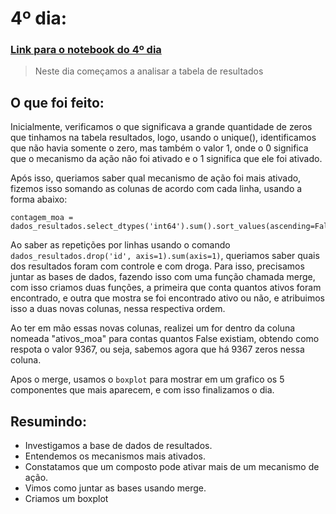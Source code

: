 # 4º dia:

### [Link para o notebook do 4º dia](https://github.com/BEp0/imersaodados3/blob/main/arquivos_calab/dia4.ipynb)
> Neste dia começamos a analisar a tabela de resultados


## O que foi feito:
Inicialmente, verificamos o que significava a grande quantidade de zeros que tinhamos na tabela resultados, logo, usando o unique(), identificamos que não havia somente o zero, mas também o valor 1, onde o 0 significa que o mecanismo da ação não foi ativado e o 1 significa que ele foi ativado.

Após isso, queriamos saber qual mecanismo de ação foi mais ativado, fizemos isso somando as colunas de acordo com cada linha, usando a forma abaixo:

    contagem_moa = dados_resultados.select_dtypes('int64').sum().sort_values(ascending=False)

Ao saber as repetições por linhas usando o comando `dados_resultados.drop('id', axis=1).sum(axis=1)`, queriamos saber quais dos resultados foram com controle e com droga.
Para isso, precisamos juntar as bases de dados, fazendo isso com uma função chamada merge, com isso criamos duas funções, a primeira que conta quantos ativos foram encontrado, e outra que mostra se foi encontrado ativo ou não, e atribuimos isso a duas novas colunas, nessa respectiva ordem.

Ao ter em mão essas novas colunas, realizei um for dentro da coluna nomeada "ativos_moa" para contas quantos False existiam, obtendo como respota o valor 9367, ou seja, sabemos agora que há 9367 zeros nessa coluna.

Apos o merge, usamos o `boxplot` para mostrar em um grafico os 5 componentes que mais aparecem, e com isso finalizamos o dia.

## Resumindo:

- Investigamos a base de dados de resultados.
- Entendemos os mecanismos mais ativados.
- Constatamos que um composto pode ativar mais de um mecanismo de ação.
- Vimos como juntar as bases usando merge.
- Criamos um boxplot